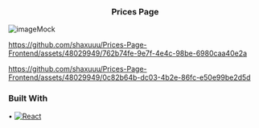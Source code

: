 


<!-- PROJECT LOGO -->
<br />
<div align="center">
  <h3 align="center">Prices Page</h3>
</div>

![imageMock](https://github.com/shaxuuu/Prices-Page-Frontend/assets/48029949/1e10f38b-7b0d-4051-a122-cfae49bcc0c0)



https://github.com/shaxuuu/Prices-Page-Frontend/assets/48029949/762b74fe-9e7f-4e4c-98be-6980caa40e2a


https://github.com/shaxuuu/Prices-Page-Frontend/assets/48029949/0c82b64b-dc03-4b2e-86fc-e50e99be2d5d





### Built With
• [![React][React.js]][React-url]

[React.js]: https://img.shields.io/badge/React-20232A?style=for-the-badge&logo=react&logoColor=61DAFB
[React-url]: https://reactjs.org/
